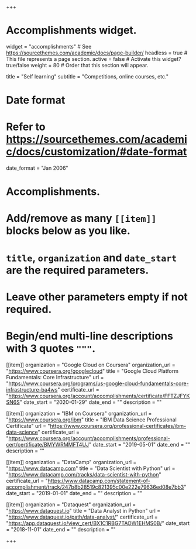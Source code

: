 +++
# Accomplishments widget.
widget = "accomplishments"  # See https://sourcethemes.com/academic/docs/page-builder/
headless = true  # This file represents a page section.
active = false  # Activate this widget? true/false
weight = 80  # Order that this section will appear.

title = "Self learning"
subtitle = "Competitions, online courses, etc."

# Date format
#   Refer to https://sourcethemes.com/academic/docs/customization/#date-format
date_format = "Jan 2006"

# Accomplishments.
#   Add/remove as many `[[item]]` blocks below as you like.
#   `title`, `organization` and `date_start` are the required parameters.
#   Leave other parameters empty if not required.
#   Begin/end multi-line descriptions with 3 quotes `"""`.

[[item]]
  organization = "Google Cloud on Coursera"
  organization_url = "https://www.coursera.org/googlecloud"
  title = "Google Cloud Platform Fundamentals: Core Infrastructure"
  url = "https://www.coursera.org/programs/us-google-cloud-fundamentals-core-infrastructure-ba4ws"
  certificate_url = "https://www.coursera.org/account/accomplishments/certificate/FFTZJFYKSN6S"
  date_start = "2020-01-29"
  date_end = ""
  description = ""

[[item]]
  organization = "IBM on Coursera"
  organization_url = "https://www.coursera.org/ibm"
  title = "IBM Data Science Professional Certificate"
  url = "https://www.coursera.org/professional-certificates/ibm-data-science"
  certificate_url = "https://www.coursera.org/account/accomplishments/professional-cert/certificate/BMYWRMMFT4UJ"
  date_start = "2019-05-01"
  date_end = ""
  description = ""

[[item]]
  organization = "DataCamp"
  organization_url = "https://www.datacamp.com"
  title = "Data Scientist with Python"
  url = "https://www.datacamp.com/tracks/data-scientist-with-python"
  certificate_url = "https://www.datacamp.com/statement-of-accomplishment/track/247b8b28519c821395c00e222e79636ed08e7bb3"
  date_start = "2019-01-01"
  date_end = ""
  description = ""
  
[[item]]
  organization = "Dataquest"
  organization_url = "https://www.dataquest.io"
  title = "Data Analyst in Python"
  url = "https://www.dataquest.io/path/data-analyst/"
  certificate_url = "https://app.dataquest.io/view_cert/BX1C1RBG7TAOW1EHMS0B/"
  date_start = "2018-11-01"
  date_end = ""
  description = ""

+++
